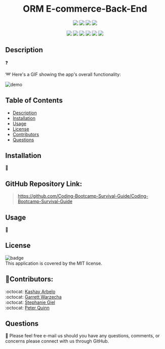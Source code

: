<h1 align="center">ORM E-commerce-Back-End</h1>
  
  <p align="center">
    <img src="https://img.shields.io/github/repo-size/Coding-Bootcamp-Survival-Guide/Coding-Bootcamp-Survival-Guide?style=plastic" />
    <img src="https://img.shields.io/github/languages/count/Coding-Bootcamp-Survival-Guide/Coding-Bootcamp-Survival-Guide?style=plastic" />
    <img src="https://img.shields.io/github/languages/top/Coding-Bootcamp-Survival-Guide/Coding-Bootcamp-Survival-Guide?style=plastic" />
    <img src="https://img.shields.io/github/last-commit/Coding-Bootcamp-Survival-Guide/Coding-Bootcamp-Survival-Guide?style=plastic" />
  </p>

  <p align="center">
    <img src="https://img.shields.io/badge/Javascript-yellow" />
    <img src="https://img.shields.io/badge/Express-orange" />
    <img src="https://img.shields.io/badge/-Node.js-green" />
    <img src="https://img.shields.io/badge/-MySQL-purple" />
    <img src="https://img.shields.io/badge/-ScreenCastify-red" />
    <img src="https://img.shields.io/badge/-Sequelize-purple"" />
  </p>
  
  ## Description
  ❓  


:loop: Here's a GIF showing the app's overall functionality:

![demo](./src/demo.gif)

## Table of Contents

- [Description](#description)
- [Installation](#installation)
- [Usage](#usage)
- [License](#license)
- [Contributors](#contributors)
- [Questions](#questions)

## Installation

🚨 

## GitHub Repository Link:

> https://github.com/Coding-Bootcamp-Survival-Guide/Coding-Bootcamp-Survival-Guide

## Usage

🚀 

## License

![badge](https://img.shields.io/badge/license-MIT-success)
<br />
This application is covered by the MIT license.

## 👥Contributors:

:octocat: [Kashay Arbelo](https://github.com/KashCodes)<br />
:octocat: [Garrett Warzecha](https://github.com/gwarzecha)<br />
:octocat: [Stephanie Giel](https://github.com/SGiel)<br />
:octocat: [Peter Quinn](https://github.com/PeterdQuinns)<br />

## Questions

🔧 Please feel free e-mail us should you have any questions, comments, or concerns please connect with us through GitHub.<br />

